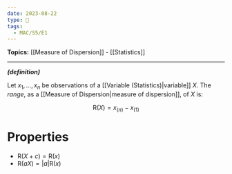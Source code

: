 ```yaml
---
date: 2023-08-22
type: 🧠
tags:
  - MAC/S5/E1
---
```


**Topics:** [[Measure of Dispersion]] - [[Statistics]]

---

_**(definition)**_

Let $x_{1}, \dots, x_{n}$ be observations of a [[Variable (Statistics)|variable]] $X$. The _range_, as a [[Measure of Dispersion|measure of dispersion]], of $X$ is:

$$
\mathrm{R}(X) = x_{(n)} - x_{(1)}
$$

# Properties

- $\mathrm{R}(X+c) = \mathrm{R}(x)$
- $\mathrm{R}(aX) = |a| \mathrm{R}(x)$
